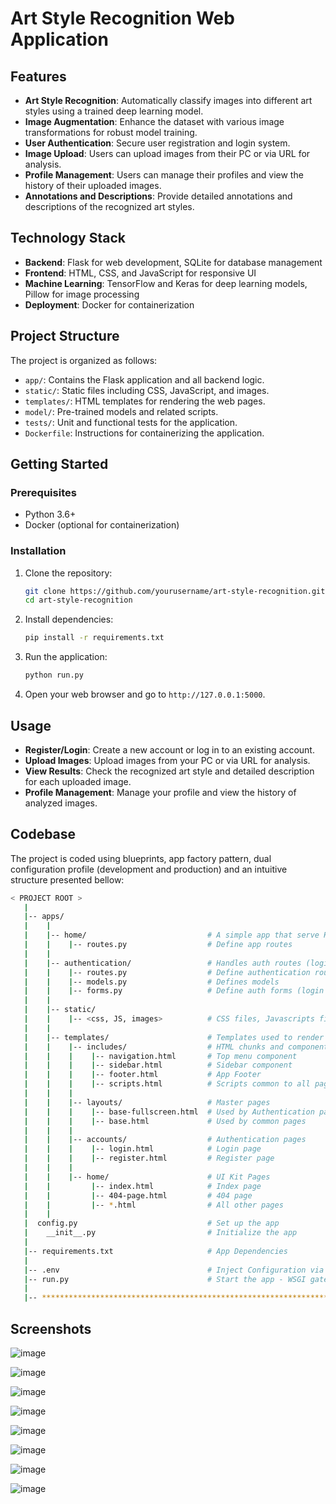 # Art Style Recognition Web Application

## Features

- **Art Style Recognition**: Automatically classify images into different art styles using a trained deep learning model.
- **Image Augmentation**: Enhance the dataset with various image transformations for robust model training.
- **User Authentication**: Secure user registration and login system.
- **Image Upload**: Users can upload images from their PC or via URL for analysis.
- **Profile Management**: Users can manage their profiles and view the history of their uploaded images.
- **Annotations and Descriptions**: Provide detailed annotations and descriptions of the recognized art styles.

## Technology Stack

- **Backend**: Flask for web development, SQLite for database management
- **Frontend**: HTML, CSS, and JavaScript for responsive UI
- **Machine Learning**: TensorFlow and Keras for deep learning models, Pillow for image processing
- **Deployment**: Docker for containerization

## Project Structure

The project is organized as follows:
- `app/`: Contains the Flask application and all backend logic.
- `static/`: Static files including CSS, JavaScript, and images.
- `templates/`: HTML templates for rendering the web pages.
- `model/`: Pre-trained models and related scripts.
- `tests/`: Unit and functional tests for the application.
- `Dockerfile`: Instructions for containerizing the application.

## Getting Started

### Prerequisites
- Python 3.6+
- Docker (optional for containerization)

### Installation
1. Clone the repository:
    ```sh
    git clone https://github.com/yourusername/art-style-recognition.git
    cd art-style-recognition
    ```
2. Install dependencies:
    ```sh
    pip install -r requirements.txt
    ```

3. Run the application:
    ```sh
    python run.py
    ```

4. Open your web browser and go to `http://127.0.0.1:5000`.

## Usage

- **Register/Login**: Create a new account or log in to an existing account.
- **Upload Images**: Upload images from your PC or via URL for analysis.
- **View Results**: Check the recognized art style and detailed description for each uploaded image.
- **Profile Management**: Manage your profile and view the history of analyzed images.

## Codebase

The project is coded using blueprints, app factory pattern, dual configuration profile (development and production) and an intuitive structure presented bellow:

```bash
< PROJECT ROOT >
   |
   |-- apps/
   |    |
   |    |-- home/                           # A simple app that serve HTML files
   |    |    |-- routes.py                  # Define app routes
   |    |
   |    |-- authentication/                 # Handles auth routes (login and register)
   |    |    |-- routes.py                  # Define authentication routes  
   |    |    |-- models.py                  # Defines models  
   |    |    |-- forms.py                   # Define auth forms (login and register) 
   |    |
   |    |-- static/
   |    |    |-- <css, JS, images>          # CSS files, Javascripts files
   |    |
   |    |-- templates/                      # Templates used to render pages
   |    |    |-- includes/                  # HTML chunks and components
   |    |    |    |-- navigation.html       # Top menu component
   |    |    |    |-- sidebar.html          # Sidebar component
   |    |    |    |-- footer.html           # App Footer
   |    |    |    |-- scripts.html          # Scripts common to all pages
   |    |    |
   |    |    |-- layouts/                   # Master pages
   |    |    |    |-- base-fullscreen.html  # Used by Authentication pages
   |    |    |    |-- base.html             # Used by common pages
   |    |    |
   |    |    |-- accounts/                  # Authentication pages
   |    |    |    |-- login.html            # Login page
   |    |    |    |-- register.html         # Register page
   |    |    |
   |    |    |-- home/                      # UI Kit Pages
   |    |         |-- index.html            # Index page
   |    |         |-- 404-page.html         # 404 page
   |    |         |-- *.html                # All other pages
   |    |    
   |  config.py                             # Set up the app
   |    __init__.py                         # Initialize the app
   |
   |-- requirements.txt                     # App Dependencies
   |
   |-- .env                                 # Inject Configuration via Environment
   |-- run.py                               # Start the app - WSGI gateway
   |
   |-- ************************************************************************
```

## Screenshots

![image](https://github.com/vicmir/ArtStyleRecognitionApp/assets/79836020/11d09e06-7d7a-482b-9acc-dd0b2dc6cc56)

![image](https://github.com/vicmir/ArtStyleRecognitionApp/assets/79836020/96149290-db4e-4a84-937e-80a2dbcb0fd9)

![image](https://github.com/vicmir/ArtStyleRecognitionApp/assets/79836020/210e3650-69f0-435a-bbb7-963e1142b038)

![image](https://github.com/vicmir/ArtStyleRecognitionApp/assets/79836020/6f541b56-f6e8-46f6-b2a4-6b5134014181)

![image](https://github.com/vicmir/ArtStyleRecognitionApp/assets/79836020/e8b521ef-b0c4-4ab8-974f-f06c7c29e289)

![image](https://github.com/vicmir/ArtStyleRecognitionApp/assets/79836020/48978025-9107-4555-9b81-844630573f34)

![image](https://github.com/vicmir/ArtStyleRecognitionApp/assets/79836020/3605b0f1-35c8-4d43-a4df-989c1831e539)

![image](https://github.com/vicmir/ArtStyleRecognitionApp/assets/79836020/2be08500-5f0b-4287-9f15-ec876db18fba)
